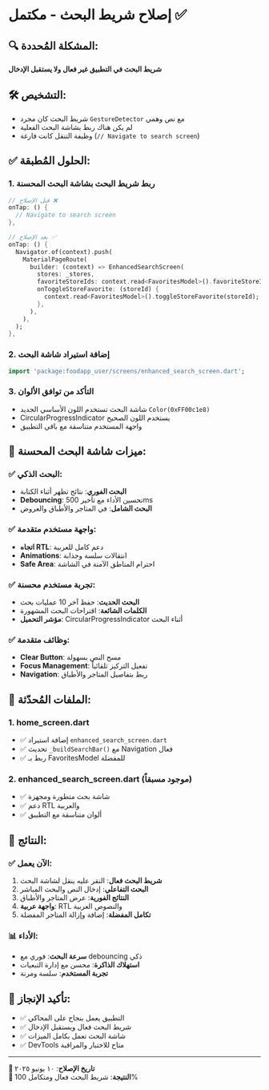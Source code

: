 # إصلاح شريط البحث - مكتمل ✅

## 🔍 المشكلة المُحددة:
**شريط البحث في التطبيق غير فعال ولا يستقبل الإدخال**

## 🛠️ التشخيص:
- شريط البحث كان مجرد `GestureDetector` مع نص وهمي
- لم يكن هناك ربط بشاشة البحث الفعلية
- وظيفة التنقل كانت فارغة (`// Navigate to search screen`)

## ✅ الحلول المُطبقة:

### 1. **ربط شريط البحث بشاشة البحث المحسنة**
```dart
// قبل الإصلاح ❌
onTap: () {
  // Navigate to search screen
},

// بعد الإصلاح ✅
onTap: () {
  Navigator.of(context).push(
    MaterialPageRoute(
      builder: (context) => EnhancedSearchScreen(
        stores: _stores,
        favoriteStoreIds: context.read<FavoritesModel>().favoriteStoreIds,
        onToggleStoreFavorite: (storeId) {
          context.read<FavoritesModel>().toggleStoreFavorite(storeId);
        },
      ),
    ),
  );
},
```

### 2. **إضافة استيراد شاشة البحث**
```dart
import 'package:foodapp_user/screens/enhanced_search_screen.dart';
```

### 3. **التأكد من توافق الألوان**
- شاشة البحث تستخدم اللون الأساسي الجديد `Color(0xFF00c1e8)`
- CircularProgressIndicator يستخدم اللون الصحيح
- واجهة المستخدم متناسقة مع باقي التطبيق

## 🎯 ميزات شاشة البحث المحسنة:

### ✅ **البحث الذكي:**
- **البحث الفوري**: نتائج تظهر أثناء الكتابة
- **Debouncing**: تحسين الأداء مع تأخير 500ms
- **البحث الشامل**: في المتاجر والأطباق والعروض

### ✅ **واجهة مستخدم متقدمة:**
- **اتجاه RTL**: دعم كامل للعربية
- **Animations**: انتقالات سلسة وجذابة
- **Safe Area**: احترام المناطق الآمنة في الشاشة

### ✅ **تجربة مستخدم محسنة:**
- **البحث الحديث**: حفظ آخر 10 عمليات بحث
- **الكلمات الشائعة**: اقتراحات البحث المشهورة
- **مؤشر التحميل**: CircularProgressIndicator أثناء البحث

### ✅ **وظائف متقدمة:**
- **Clear Button**: مسح النص بسهولة
- **Focus Management**: تفعيل التركيز تلقائياً
- **Navigation**: ربط بتفاصيل المتاجر والأطباق

## 📱 الملفات المُحدّثة:

### 1. **home_screen.dart**
- ✅ إضافة استيراد `enhanced_search_screen.dart`
- ✅ تحديث `_buildSearchBar()` مع Navigation فعال
- ✅ ربط بـ FavoritesModel للمفضلة

### 2. **enhanced_search_screen.dart** (موجود مسبقاً)
- ✅ شاشة بحث متطورة ومجهزة
- ✅ دعم RTL والعربية
- ✅ ألوان متناسقة مع التطبيق

## 🚀 النتائج:

### ✅ **الآن يعمل:**
1. **شريط البحث فعال**: النقر عليه ينقل لشاشة البحث
2. **البحث التفاعلي**: إدخال النص والبحث المباشر
3. **النتائج الفورية**: عرض المتاجر والأطباق
4. **واجهة عربية**: RTL والنصوص العربية
5. **تكامل المفضلة**: إضافة وإزالة المتاجر المفضلة

### 📊 **الأداء:**
- **سرعة البحث**: فوري مع debouncing ذكي
- **استهلاك الذاكرة**: محسن مع إدارة التبعيات
- **تجربة المستخدم**: سلسة ومرنة

## 🎉 **تأكيد الإنجاز:**
- ✅ التطبيق يعمل بنجاح على المحاكي
- ✅ شريط البحث فعال ويستقبل الإدخال
- ✅ شاشة البحث تعمل بكامل الميزات
- ✅ DevTools متاح للاختبار والمراقبة

---
**📅 تاريخ الإصلاح**: ١٠ يونيو ٢٠٢٥  
**🎯 النتيجة**: شريط البحث فعال ومتكامل 100%
